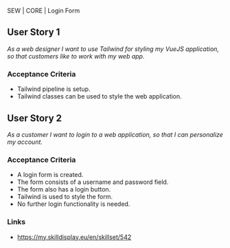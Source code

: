 SEW | CORE | Login Form

## User Story 1
*As a web designer I want to use Tailwind for styling my VueJS application, so that customers like to work with my web app.*

### Acceptance Criteria
- Tailwind pipeline is setup.
- Tailwind classes can be used to style the web application.

## User Story 2
*As a customer I want to login to a web application, so that I can personalize my account.*

### Acceptance Criteria
- A login form is created.
- The form consists of a username and password field.
- The form also has a login button.
- Tailwind is used to style the form.
- No further login functionality is needed.

### Links
- https://my.skilldisplay.eu/en/skillset/542
